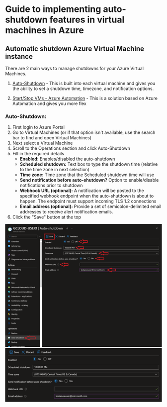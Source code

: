 # Guide to implementing auto-shutdown features in virtual machines in Azure

## Automatic shutdown Azure Virtual Machine instance

There are 2 main ways to manage shutdowns for your Azure Virtual Machines.

1. [Auto-Shutdown](#auto-shutdown)
        - This is built into each virtual machine and gives you the ability to set a shutdown time, timezone, and notification options.
  
2. [Start/Stop VMs - Azure Automation](#startstop-vms---azure-automation)
        - This is a solution based on Azure Automation and gives you more flex


### Auto-Shutdown:<a name="AS"></a>
1. First login to Azure Portal
2. Go to Virtual Machines (or if that option isn't available, use the search bar to find and open Virtual Machines)
3. Next select a Virtual Machine
4. Scroll to the Operations section and click Auto-Shutdown
5. Fill in the required details
   - **Enabled:**  Enables/disabled the auto-shutdown
   - **Scheduled shutdown:**  Text box to type the shutdown time (relative to the time zone in next selection)
   - **Time zone:**  Time zone that the Scheduled shutdown time will use
   - **Send notification before auto-shutdown?**  Option to enable/disable notifications prior to shutdown
   - **Webhook URL (optional):**  A notification will be posted to the specified webhook endpoint when the auto-shutdown is about to happen. The endpoint must support incoming TLS 1.2 connections
   - **Email address (optional):**  Provide a set of semicolon-delimited email addresses to receive alert notification emails.
6. Click the "Save" button at the top

![VM Autoshutdown](/docs/images/VirtualMachine-Properties-Autoshutdown.png)
![Autoshutdown options](/docs/images/Auto-shutdown-options.png)






